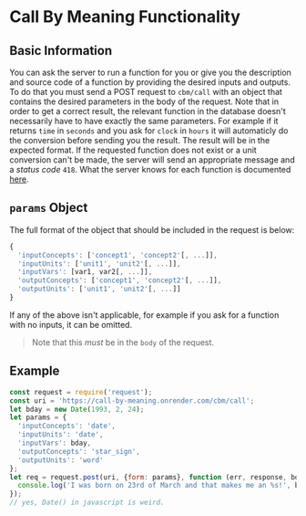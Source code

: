 # Call By Meaning Functionality

## Basic Information

You can ask the server to run a function for you or give you the description and source code of a function by providing the desired inputs and outputs. To do that you must send a POST request to `cbm/call` with an object that contains the desired parameters in the body of the request. Note that in order to get a correct result, the relevant function in the database doesn't necessarily have to have exactly the same parameters. For example if it returns `time` in `seconds` and you ask for `clock` in `hours` it will automaticly do the conversion before sending you the result. The result will be in the expected format. If the requested function does not exist or a unit conversion can't be made, the server will send an appropriate message and a *status code* `418`. What the server knows for each function is documented [here](./MODELS.md).

## `params` Object

The full format of the object that should be included in the request is below:

``` javascript
{
  'inputConcepts': ['concept1', 'concept2'[, ...]],
  'inputUnits': ['unit1', 'unit2'[, ...]],
  'inputVars': [var1, var2[, ...]],
  'outputConcepts': ['concept1', 'concept2'[, ...]],
  'outputUnits': ['unit1', 'unit2'[, ...]]
}
```

If any of the above isn't applicable, for example if you ask for a function with no inputs, it can be omitted.

>Note that this *must*  be in the `body` of the request.

## Example

``` javascript
const request = require('request');
const uri = 'https://call-by-meaning.onrender.com/cbm/call';
let bday = new Date(1993, 2, 24);
let params = {
  'inputConcepts': 'date',
  'inputUnits': 'date',
  'inputVars': bday,
  'outputConcepts': 'star_sign',
  'outputUnits': 'word'
};
let req = request.post(uri, {form: params}, function (err, response, body) {
  console.log('I was born on 23rd of March and that makes me an %s!', body);
});
// yes, Date() in javascript is weird.
```
